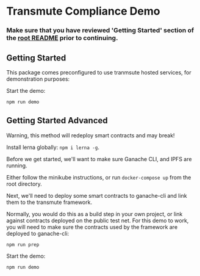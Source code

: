 # Transmute Compliance Demo

### Make sure that you have reviewed 'Getting Started' section of the [root README](https://github.com/transmute-industries/transmute) prior to continuing.

## Getting Started

This package comes preconfigured to use tranmsute hosted services, for demonstration purposes:

Start the demo:

```
npm run demo
```

## Getting Started Advanced

Warning, this method will redeploy smart contracts and may break!

Install lerna globally: `npm i lerna -g`.

Before we get started, we'll want to make sure Ganache CLI, and IPFS are running.

Either follow the minikube instructions, or run `docker-compose up` from the root directory.

Next, we'll need to deploy some smart contracts to ganache-cli and link them to the transmute framework.

Normally, you would do this as a build step in your own project, or link against contracts deployed on the public test net. For this demo to work, you will need to make sure the contracts used by the framework are deployed to ganache-cli:

```
npm run prep
```

Start the demo:

```
npm run demo
```
